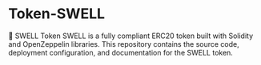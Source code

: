 # Token-SWELL
🌊 SWELL Token  SWELL is a fully compliant ERC20 token built with Solidity and OpenZeppelin libraries.   This repository contains the source code, deployment configuration, and documentation for the SWELL token.
